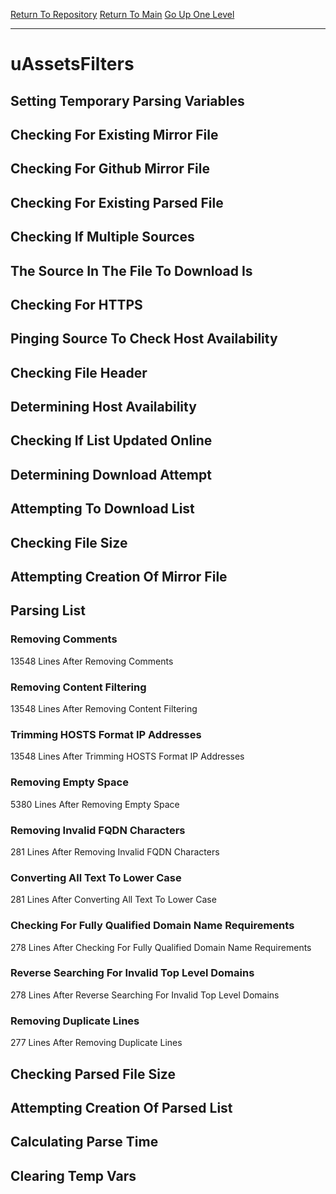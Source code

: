 [Return To Repository](https://github.com/deathbybandaid/piholeparser/)
[Return To Main](https://github.com/deathbybandaid/piholeparser/blob/master/RecentRunLogs/Mainlog.md)
[Go Up One Level](https://github.com/deathbybandaid/piholeparser/blob/master/RecentRunLogs/TopLevelScripts/30-Processing-External-Blacklists.md)
____________________________________
# uAssetsFilters
## Setting Temporary Parsing Variables
## Checking For Existing Mirror File
## Checking For Github Mirror File
## Checking For Existing Parsed File
## Checking If Multiple Sources
## The Source In The File To Download Is
## Checking For HTTPS
## Pinging Source To Check Host Availability
## Checking File Header
## Determining Host Availability
## Checking If List Updated Online
## Determining Download Attempt
## Attempting To Download List
## Checking File Size
## Attempting Creation Of Mirror File
## Parsing List
### Removing Comments
13548 Lines After Removing Comments
### Removing Content Filtering
13548 Lines After Removing Content Filtering
### Trimming HOSTS Format IP Addresses
13548 Lines After Trimming HOSTS Format IP Addresses
### Removing Empty Space
5380 Lines After Removing Empty Space
### Removing Invalid FQDN Characters
281 Lines After Removing Invalid FQDN Characters
### Converting All Text To Lower Case
281 Lines After Converting All Text To Lower Case
### Checking For Fully Qualified Domain Name Requirements
278 Lines After Checking For Fully Qualified Domain Name Requirements
### Reverse Searching For Invalid Top Level Domains
278 Lines After Reverse Searching For Invalid Top Level Domains
### Removing Duplicate Lines
277 Lines After Removing Duplicate Lines
## Checking Parsed File Size
## Attempting Creation Of Parsed List
## Calculating Parse Time
## Clearing Temp Vars
